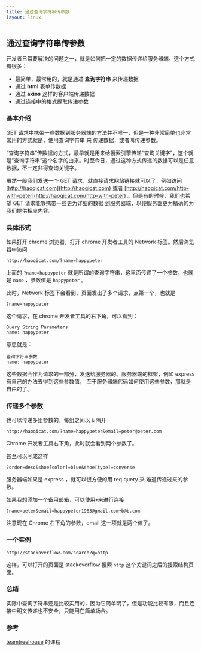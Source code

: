 ```yaml
---
title: 通过查询字符串传参数
layout: linux
---
```


## 通过查询字符串传参数

开发者日常要解决的问题之一，就是如何把一定的数据传递给服务器端。这个方式有很多：

- 最简单，最常用的，就是通过 **查询字符串** 来传递数据
- 通过 **html** 表单传数据
- 通过 **axios** 这样的客户端传递数据
- 通过连接中的格式提取传递参数

### 基本介绍

GET 请求中携带一些数据到服务器端的方法并不唯一，但是一种非常简单也非常常用的方式就是，使用查询字符串 来 传递数据，或者叫传递参数。

“查询字符串”传数据的方式，最早就是用来给搜索引擎传递“查询关键字”，这个就是“查询字符串”这个名字的由来。时至今日，通过这种方式传递的数据可以是任意数据，不一定非得查询关键字。

虽然一般我们发送一个 GET 请求，就直接请求网站链接就可以了，例如访问 [http://haoqicat.com](http://haoqicat.com) 或者 [http://haoqicat.com/http-with-peter](http://haoqicat.com/http-with-peter) 。但是有的时候，我们也希望 GET 请求能够携带一些更为详细的数据 到服务器端，以便服务器更为精确的为我们提供相应内容。

### 具体形式

如果打开 chrome 浏览器，打开 chrome 开发者工具的 Network 标签。然后浏览器中访问

```
http://haoqicat.com/?name=happypeter
```

上面的 `?name=happypeter` 就是所谓的查询字符串，这里面传递了一个参数，也就是 `name` ，参数值是 `happypeter` 。

此时，Network 标签下会看到，页面发出了多个请求，点第一个，也就是

```
?name=happypeter
```

这个请求，在 chrome 开发者工具的右下角，可以看到：

```
Query String Parameters
name: happypeter
```

意思就是：

```
查询字符串参数
name: happypeter
```
这些数据会作为请求的一部分，发送给服务器的。服务器端的框架，例如 express 有自己的办法去得到这些参数值， 至于服务器端代码如何使用这些参数，那就是自由的了。

### 传递多个参数

也可以传递多组参数的，每组之间以 `&` 隔开

```
http://haoqicat.com/?name=happypeter&email=peter@peter.com
```

Chrome 开发者工具右下角，此时就会看到两个参数了。

甚至可以写成这样

```
?order=desc&shoe[color]=blue&shoe[type]=converse
```

服务器端如果是 express ，就可以很方便的用 req.query 来 难道传递过来的参数。

如果我想添加一个备用邮箱，可以使用`+`来进行连接

```
?name=peter&email=happypeter1983@gmail.com+b@b.com
```

注意现在 Chrome 右下角的参数，email 这一项就是两个值了。

### 一个实例

```
http://stackoverflow.com/search?q=http
```

这样，可以打开的页面是 stackoverflow 搜索 `http` 这个关键词之后的搜索结构页面。

### 总结

实际中查询字符串还是比较实用的，因为它简单明了，但是功能比较有限，而且连接中明文传递也不安全，只能用在简单场合。

### 参考

[teamtreehouse]() 的课程
